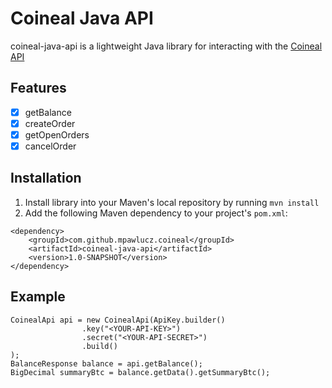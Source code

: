 # Coineal Java API
coineal-java-api is a lightweight Java library for interacting with the [Coineal API](https://www.coineal.com/static-page/api/en_US/api.html)

## Features
- [x] getBalance
- [x] createOrder
- [x] getOpenOrders
- [x] cancelOrder

## Installation
1. Install library into your Maven's local repository by running `mvn install`
2. Add the following Maven dependency to your project's `pom.xml`:
```
<dependency>
    <groupId>com.github.mpawlucz.coineal</groupId>
    <artifactId>coineal-java-api</artifactId>
    <version>1.0-SNAPSHOT</version>
</dependency>
```

## Example
```
CoinealApi api = new CoinealApi(ApiKey.builder()
                .key("<YOUR-API-KEY>")
                .secret("<YOUR-API-SECRET>")
                .build()
);
BalanceResponse balance = api.getBalance();
BigDecimal summaryBtc = balance.getData().getSummaryBtc();
```
